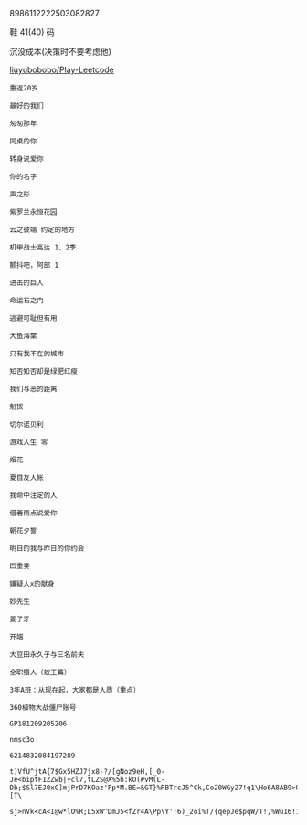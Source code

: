 8986112222503082827

鞋 41(40) 码

沉没成本(决策时不要考虑他)

[liuyubobobo/Play-Leetcode](https://github.com/liuyubobobo/Play-Leetcode)


```text
重返20岁 

最好的我们 

匆匆那年 

同桌的你 

转身说爱你 

你的名字 

声之形 

紫罗兰永恒花园 

云之彼端 约定的地方 

机甲战士高达 1、2季 

颤抖吧，阿部 1 

进击的巨人 

命运石之门 

逃避可耻但有用 

大鱼海棠 

只有我不在的城市 

知否知否却是绿肥红瘦 

我们与恶的距离 

魁拔 

切尔诺贝利 

游戏人生 零 

烟花 

夏目友人帐 

我命中注定的人 

借着雨点说爱你 

朝花夕誓 

明日的我与昨日的你约会 

四重奏 

嫌疑人x的献身 

妙先生 

姜子牙 

开端 

大豆田永久子与三名前夫 

全职猎人（蚁王篇） 

3年A班：从现在起，大家都是人质（重点）
```



```shell
360植物大战僵尸账号 

GP181209205206 

nmsc3o
```

```shell
6214832084197289
```

```18
t)VfU^jtA{7$Gx5HZJ7jx8-?/[gNoz9eH,[_0-Je<biptF1ZZwb|+cl7,tLZS@X%5h:kO(#vM(L-Db;$Sl7EJ0xC]mjPrD7KOaz'Fp*M.BE=&GT}%RBTrcJ5^Ck,Co20WGy27!q1\Ho6A8AB9>Qs&[T\

sj>nVk<cA<I@w*lO%R;L5xW^DmJ5<fZr4A\Pp\Y'!6)_2oi%T/{qepJe$pqW/T!,%Wu16!1Qmi]znB!,%nm*;2;:=RKxzs#H-:8z;YW^#5F^!

```